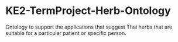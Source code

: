 # KE2-TermProject-Herb-Ontology
Ontology to support the applications that suggest Thai herbs that are suitable for a particular patient or specific person.
